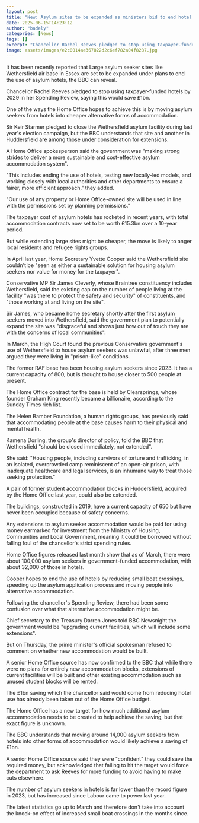 ```yaml
---
layout: post
title: "New: Asylum sites to be expanded as ministers bid to end hotel use"
date: 2025-06-15T14:23:12
author: "badely"
categories: [News]
tags: []
excerpt: "Chancellor Rachel Reeves pledged to stop using taxpayer-funded hotels to house asylum seekers by 2029."
image: assets/images/e2c0014ae367822d2c6ef782a04f8287.jpg
---
```


It has been recently reported that Large asylum seeker sites like Wethersfield air base in Essex are set to be expanded under plans to end the use of asylum hotels, the BBC can reveal.

Chancellor Rachel Reeves pledged to stop using taxpayer-funded hotels by 2029 in her Spending Review, saying this would save £1bn.

One of the ways the Home Office hopes to achieve this is by moving asylum seekers from hotels into cheaper alternative forms of accommodation.

Sir Keir Starmer pledged to close the Wethersfield asylum facility during last year's election campaign, but the BBC understands that site and another in Huddersfield are among those under consideration for extensions.

A Home Office spokesperson said the government was "making strong strides to deliver a more sustainable and cost-effective asylum accommodation system".

"This includes ending the use of hotels, testing new locally-led models, and working closely with local authorities and other departments to ensure a fairer, more efficient approach," they added.

"Our use of any property or Home Office-owned site will be used in line with the permissions set by planning permissions."

The taxpayer cost of asylum hotels has rocketed in recent years, with total accommodation contracts now set to be worth £15.3bn over a 10-year period.

But while extending large sites might be cheaper, the move is likely to anger local residents and refugee rights groups.

In April last year, Home Secretary Yvette Cooper said the Wethersfield site couldn't be "seen as either a sustainable solution for housing asylum seekers nor value for money for the taxpayer".

Conservative MP Sir James Cleverly, whose Braintree constituency includes Wethersfield, said the existing cap on the number of people living at the facility "was there to protect the safety and security" of constituents, and "those working at and living on the site".

Sir James, who became home secretary shortly after the first asylum seekers moved into Wethersfield, said the government plan to potentially expand the site was "disgraceful and shows just how out of touch they are with the concerns of local communities".

In March, the High Court found the previous Conservative government's use of Wethersfield to house asylum seekers was unlawful, after three men argued they were living in "prison-like" conditions.

The former RAF base has been housing asylum seekers since 2023. It has a current capacity of 800, but is thought to house closer to 500 people at present.

The Home Office contract for the base is held by Clearsprings, whose founder Graham King recently became a billionaire, according to the Sunday Times rich list.

The Helen Bamber Foundation, a human rights groups, has previously said that accommodating people at the base causes harm to their physical and mental health.

Kamena Dorling, the group's director of policy, told the BBC that Wethersfield  "should be closed immediately, not extended".

She said: "Housing people, including survivors of torture and trafficking, in an isolated, overcrowded camp reminiscent of an open-air prison, with inadequate healthcare and legal services, is an inhumane way to treat those seeking protection."

A pair of former student accommodation blocks in Huddersfield, acquired by the Home Office last year, could also be extended.

The buildings, constructed in 2019, have a current capacity of 650 but have never been occupied because of safety concerns.

Any extensions to asylum seeker accommodation would be paid for using money earmarked for investment from the Ministry of Housing, Communities and Local Government, meaning it could be borrowed without falling foul of the chancellor's strict spending rules.

Home Office figures released last month show that as of March, there were about 100,000 asylum seekers in government-funded accommodation, with about 32,000 of those in hotels.

Cooper hopes to end the use of hotels by reducing small boat crossings, speeding up the asylum application process and moving people into alternative accommodation.

Following the chancellor's Spending Review, there had been some confusion over what that alternative accommodation might be.

Chief secretary to the Treasury Darren Jones told BBC Newsnight the government would be "upgrading current facilities, which will include some extensions".

But on Thursday, the prime minister's official spokesman refused to comment on whether new accommodation would be built.

A senior Home Office source has now confirmed to the BBC that while there were no plans for entirely new accommodation blocks, extensions of current facilities will be built and other existing accommodation such as unused student blocks will be rented.

The £1bn saving which the chancellor said would come from reducing hotel use has already been taken out of the Home Office budget.

The Home Office has a new target for how much additional asylum accommodation needs to be created to help achieve the saving, but that exact figure is unknown.

The BBC understands that moving around 14,000 asylum seekers from hotels into other forms of accommodation would likely achieve a saving of £1bn.

A senior Home Office source said they were "confident" they could save the required money, but acknowledged that failing to hit the target would force the department to ask Reeves for more funding to avoid having to make cuts elsewhere.

The number of asylum seekers in hotels is far lower than the record figure in 2023, but has increased since Labour came to power last year.

The latest statistics go up to March and therefore don't take into account the knock-on effect of increased small boat crossings in the months since.

